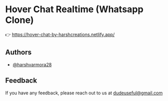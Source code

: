 
# Hover Chat Realtime (Whatsapp Clone)

👉 https://hover-chat-by-harshcreations.netlify.app/


## Authors

- [@harshvarmora28](https://www.github.com/harshvarmora28)

  
## Feedback

If you have any feedback, please reach out to us at dudeuseful@gmail.com

  